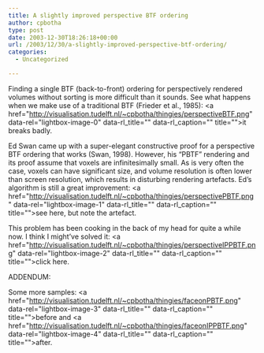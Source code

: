 ```yaml
---
title: A slightly improved perspective BTF ordering
author: cpbotha
type: post
date: 2003-12-30T18:26:18+00:00
url: /2003/12/30/a-slightly-improved-perspective-btf-ordering/
categories:
  - Uncategorized

---
```

Finding a single BTF (back-to-front) ordering for perspectively rendered volumes without sorting is more difficult than it sounds. See what happens when we make use of a traditional BTF (Frieder et al., 1985): <a href="http://visualisation.tudelft.nl/~cpbotha/thingies/perspectiveBTF.png" data-rel="lightbox-image-0" data-rl\_title="" data-rl\_caption="" title="">it breaks badly.</a>

Ed Swan came up with a super-elegant constructive proof for a perspective BTF ordering that works (Swan, 1998). However, his &#8220;PBTF&#8221; rendering and its proof assume that voxels are infinitesimally small. As is very often the case, voxels can have significant size, and volume resolution is often lower than screen resolution, which results in disturbing rendering artefacts. Ed&#8217;s algorithm is still a great improvement: <a href="http://visualisation.tudelft.nl/~cpbotha/thingies/perspectivePBTF.png" data-rel="lightbox-image-1" data-rl\_title="" data-rl\_caption="" title="">see here, but note the artefact.</a>

This problem has been cooking in the back of my head for quite a while now. I think I might&#8217;ve solved it: <a href="http://visualisation.tudelft.nl/~cpbotha/thingies/perspectiveIPPBTF.png" data-rel="lightbox-image-2" data-rl\_title="" data-rl\_caption="" title="">click here</a>.

ADDENDUM:
  
Some more samples: <a href="http://visualisation.tudelft.nl/~cpbotha/thingies/faceonPBTF.png" data-rel="lightbox-image-3" data-rl\_title="" data-rl\_caption="" title="">before</a> and <a href="http://visualisation.tudelft.nl/~cpbotha/thingies/faceonIPPBTF.png" data-rel="lightbox-image-4" data-rl\_title="" data-rl\_caption="" title="">after</a>.